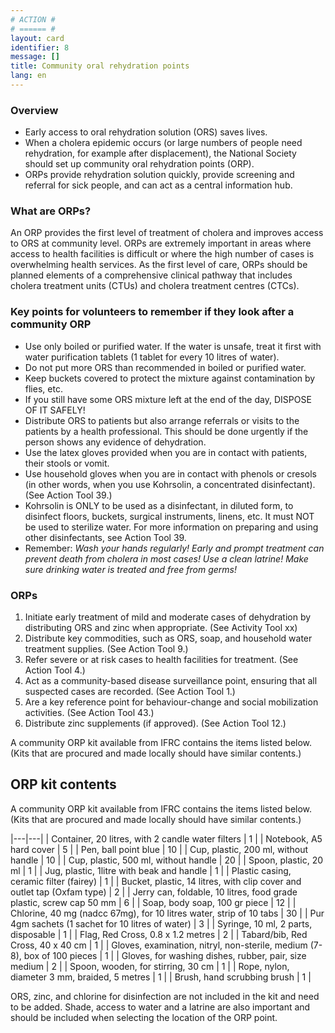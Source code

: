 ```yaml
---
# ACTION #
# ====== #
layout: card
identifier: 8
message: []
title: Community oral rehydration points
lang: en
---
```


### Overview

- Early access to oral rehydration solution (ORS) saves lives.
- When a cholera epidemic occurs (or large numbers of people need rehydration, for example after displacement), the National Society should set up community oral rehydration points (ORP).
- ORPs provide rehydration solution quickly, provide screening and referral for sick people, and can act as a central information hub.

### What are ORPs?  

An ORP provides the first level of treatment of cholera and improves access to ORS at community level. ORPs are extremely important in areas where access to health facilities is difficult or where the high number of cases is overwhelming health services. As the first level of care, ORPs should be planned elements of a comprehensive clinical pathway that includes cholera treatment units (CTUs) and cholera treatment centres (CTCs).

### Key points for volunteers to remember if they look after a community ORP

- Use only boiled or purified water. If the water is unsafe, treat it first with water purification tablets (1 tablet for every 10 litres of water).
-	Do not put more ORS than recommended in boiled or purified water.
-	Keep buckets covered to protect the mixture against contamination by flies, etc.
-	If you still have some ORS mixture left at the end of the day, DISPOSE OF IT SAFELY!
-	Distribute ORS to patients but also arrange referrals or visits to the patients by a health professional. This should be done urgently if the person shows any evidence of dehydration.
-	Use the latex gloves provided when you are in contact with patients, their stools or vomit.
-	Use household gloves when you are in contact with phenols or cresols (in other words, when you use Kohrsolin, a concentrated disinfectant). (See Action Tool 39.)
-	Kohrsolin is ONLY to be used as a disinfectant, in diluted form, to disinfect floors, buckets, surgical instruments, linens, etc. It must NOT be used to sterilize water. For more information on preparing and using other disinfectants, see Action Tool 39. 
-	Remember: *Wash your hands regularly! Early and prompt treatment can prevent death from cholera in most cases! Use a clean latrine! Make sure drinking water is treated and free from germs!* 

### ORPs

1.	Initiate early treatment of mild and moderate cases of dehydration by distributing ORS and zinc when appropriate. (See Activity Tool xx)
2.	Distribute key commodities, such as ORS, soap, and household water treatment supplies. (See Action Tool 9.)
3.	Refer severe or at risk cases to health facilities for treatment. (See Action Tool 4.)
4.	Act as a community-based disease surveillance point, ensuring that all suspected cases are recorded. (See Action Tool 1.)
5.	Are a key reference point for behaviour-change and social mobilization activities. (See Action Tool 43.)
6.	Distribute zinc supplements (if approved). (See Action Tool 12.)

A community ORP kit available from IFRC contains the items listed below. (Kits that are procured and made locally should have similar contents.)

## ORP kit contents

A community ORP kit available from IFRC contains the items listed below. (Kits that are procured and made locally should have similar contents.)


|---|---|
| Container, 20 litres, with 2 candle water filters | 1 |
| Notebook, A5 hard cover | 5 | 
| Pen, ball point blue | 10 | 
| Cup, plastic, 200 ml, without handle | 10 | 
| Cup, plastic, 500 ml, without handle | 20 | 
| Spoon, plastic, 20 ml | 1 | 
| Jug, plastic, 1litre with beak and handle | 1 | 
| Plastic casing, ceramic filter (fairey) | 1 | 
| Bucket, plastic, 14 litres, with clip cover and outlet tap (Oxfam type) | 2 | 
| Jerry can, foldable, 10 litres, food grade plastic, screw cap 50 mm | 6 | 
| Soap, body soap, 100 gr piece | 12 | 
| Chlorine, 40 mg (nadcc 67mg), for 10 litres water, strip of 10 tabs | 30 | 
| Pur 4gm sachets (1 sachet for 10 litres of water) | 3 | 
| Syringe, 10 ml, 2 parts, disposable | 1 | 
| Flag, Red Cross, 0.8 x 1.2 metres | 2 | 
| Tabard/bib, Red Cross, 40 x 40 cm | 1 | 
| Gloves, examination, nitryl, non-sterile, medium (7-8), box of 100 pieces | 1 | 
| Gloves, for washing dishes, rubber, pair, size medium | 2 | 
| Spoon, wooden, for stirring, 30 cm | 1 | 
| Rope, nylon, diameter 3 mm, braided, 5 metres | 1 | 
| Brush, hand scrubbing brush | 1 | 


ORS, zinc, and chlorine for disinfection are not included in the kit and need to be added.
Shade, access to water and a latrine are also important and should be included when selecting the location of the ORP point.
